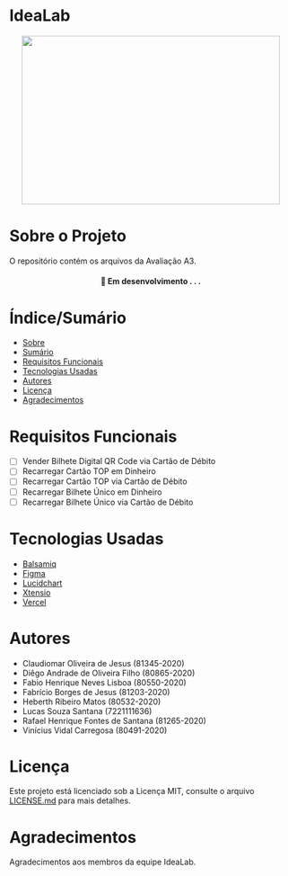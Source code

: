 # IdeaLab


<p align="center">
  <img width="460" height="300" src="https://i.ibb.co/brRKDCF/IdeaLab.png">
</p>

# Sobre o Projeto

O repositório contém os arquivos da Avaliação A3.

<h4 align="center"> 
	🚧  Em desenvolvimento . . .
</h4>

# Índice/Sumário

* [Sobre](#sobre-o-projeto)
* [Sumário](#índice/sumário)
* [Requisitos Funcionais](#requisitos-funcionais)
* [Tecnologias Usadas](#tecnologias-usadas)
* [Autores](#autores)
* [Licença](#licença)
* [Agradecimentos](#agradecimentos)


# Requisitos Funcionais 

- [ ] Vender Bilhete Digital QR Code via Cartão de Débito
- [ ] Recarregar Cartão TOP em Dinheiro
- [ ] Recarregar Cartão TOP via Cartão de Débito
- [ ] Recarregar Bilhete Único em Dinheiro
- [ ] Recarregar Bilhete Único via Cartão de Débito

# Tecnologias Usadas

- [Balsamiq](https://balsamiq.com/)
- [Figma](https://www.figma.com/)
- [Lucidchart](https://www.lucidchart.com/pages/pt?gclid=Cj0KCQjw9deiBhC1ARIsAHLjR2AXNogNk5yVwZHY6sIImmCqUM1nvOXSGObem8293DqfVCI2bwUZ2u0aAjNSEALw_wcB&km_CPC_AdGroupID=59412157138&km_CPC_AdPosition=&km_CPC_CampaignId=1500131167&km_CPC_Country=9047824&km_CPC_Creative=294337318298&km_CPC_Device=c&km_CPC_ExtensionID=&km_CPC_Keyword=lucidchart&km_CPC_MatchType=e&km_CPC_Network=g&km_CPC_TargetID=kwd-33511936169&km_CPC_placement=&km_CPC_target=&utm_campaign=_chart_pt_allcountries_mixed_search_brand_exact_&utm_medium=cpc&utm_source=google)
- [Xtensio](https://xtensio.com/?fpr=trinh92)
- [Vercel](https://vercel.com/)

# Autores

* Claudiomar Oliveira de Jesus (81345-2020)
* Diêgo Andrade de Oliveira Filho (80865-2020)
* Fabio Henrique Neves Lisboa (80550-2020)
* Fabrício Borges de Jesus (81203-2020)
* Heberth Ribeiro Matos (80532-2020)
* Lucas Souza Santana (7221111636)
* Rafael Henrique Fontes de Santana (81265-2020)
* Vinícius Vidal Carregosa (80491-2020)

# Licença

Este projeto está licenciado sob a Licença MIT,  consulte o arquivo [LICENSE.md](LICENSE.md) para mais detalhes.

# Agradecimentos

Agradecimentos aos membros da equipe IdeaLab.
